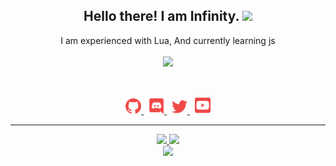 <h2 align="center">
    Hello there! I am <strong>Infinity</strong>. <img src="https://raw.githubusercontent.com/MartinHeinz/MartinHeinz/master/wave.gif" width="30px">
</h2>
<p align="center">
    I am experienced with Lua, And currently learning js
<br>
<br>
<a href="https://github.com/Blork666">
        <img src="https://komarev.com/ghpvc/?username=Blork666" />
  </a> 
</p>
&nbsp;
<p align="center">
    <a href="https://github.com/Blork666/">
        <img src="./assets/icons/other/github-solid.svg/" width="25px" />
    </a>
    &nbsp;
    <a href="https://discord.com/users/724634146114240613">
        <img src="./assets/icons/other/discord-solid.svg/" width="25px" />
    </a>
    &nbsp;
    <a href="https://twitter.com/GamerGu52259038/">
        <img src="./assets/icons/other/twitter-solid.svg/" width="25px" />
    </a>
    &nbsp;
    <a href="https://www.youtube.com/channel/UC0sc2cz04UKV4s002SIqJZQ">
        <img src="./assets/icons/other/youtube-solid.svg/" width="25px" />
    </a>
    
</p>
<hr/>
<p align="center">
    <a href="https://github.com/Blork666/">
        <img src="https://github-readme-streak-stats.herokuapp.com?user=Blork666&hide_border=true&background=0D1117&currStreakLabel=FFFFFF&sideLabels=FFFFFF&currStreakNum=FFFFFF&dates=FFFFFF&sideNums=FFFFFF&fire=f04848&ring=f04848&stroke=FFFFFFFF)](https://git.io/streak-stats" />
  </a> 
  <a href="https://github.com/Blork666/">
        <img src="https://github-readme-stats.vercel.app/api?username=Blork666&show_icons=true&theme=gruvbox" />
  </a> 
<br>
<a href="https://github.com/Blork666/">
        <img src="https://github-readme-stats.vercel.app/api/top-langs/?username=Blork666&theme=gruvbox&langs_count=8&layout=compact" />
  </a> 
<br>
</p>
